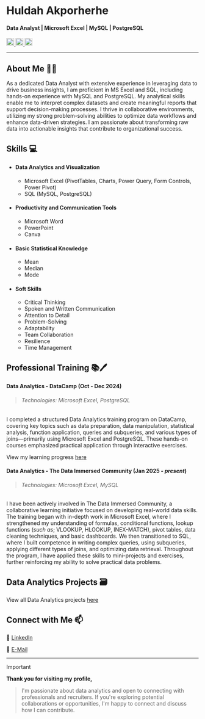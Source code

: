 # Huldah Akporherhe
#### Data Analyst | Microsoft Excel | MySQL | PostgreSQL
<div align="left">
  <a href="mailto:akporherhehuldah@gmail.com" target="_blank">
    <img src="https://img.shields.io/static/v1?message=Email&logo=gmail&label=Gmail&color=202020&logoColor=white&labelColor=D14836&style=for-the-badge" height="20" alt="gmail logo"  />
  </a>
  <a href="http://linkedin.com/in/huldah-akporherhe" target="_blank">
    <img src="https://img.shields.io/static/v1?message=Connect&logo=linkedin&label=LinkedIn&color=202020&logoColor=white&labelColor=0077B5&style=for-the-badge" height="20" alt="linkedin logo"  />
  </a>
  <a href="https://medium.com/@akporherhehuldah" target="_blank">
    <img src="https://img.shields.io/static/v1?message=Follow&logo=medium&label=Medium&color=202020&logoColor=white&labelColor=12100E&style=for-the-badge" height="20" alt="medium logo"  />
  </a>
 </div>

<!--
> <div align="left">
>  <a href="mailto:akporherhehuldah@gmail.com" target="_blank">
>    <img src="https://img.shields.io/static/v1?message=Email&logo=gmail&label=Gmail&color=202020&logoColor=white&labelColor=D14836&style=for-the-badge" height="20" alt="gmail logo"  />
>  </a>
>  <a href="http://linkedin.com/in/huldah-akporherhe" target="_blank">
>    <img src="https://img.shields.io/static/v1?message=Connect&logo=linkedin&label=LinkedIn&color=202020&logoColor=white&labelColor=0077B5&style=for-the-badge" height="20" alt="linkedin logo"  />
>  </a>
>  <a href="https://medium.com/@akporherhehuldah" target="_blank">
>    <img src="https://img.shields.io/static/v1?message=Follow&logo=medium&label=Medium&color=202020&logoColor=white&labelColor=12100E&style=for-the-badge" height="20" alt="medium logo"  />
>  </a>
> </div> -->
_____
<!--

<div align="left">
  <a href="mailto:akporherhehuldah@gmail.com" target="_blank">
    <img src="https://img.shields.io/static/v1?message=Gmail&logo=gmail&label=&color=D14836&logoColor=white&labelColor=&style=for-the-badge" height="20" alt="gmail logo"  />
  </a>
  <a href="http://linkedin.com/in/huldah-akporherhe" target="_blank">
    <img src="https://img.shields.io/static/v1?message=LinkedIn&logo=linkedin&label=&color=0077B5&logoColor=white&labelColor=&style=for-the-badge" height="20" alt="linkedin logo"  />
  </a>
  <a href="https://medium.com/@akporherhehuldah" target="_blank">
    <img src="https://img.shields.io/static/v1?message=Medium&logo=medium&label=&color=12100E&logoColor=white&labelColor=&style=for-the-badge" height="20" alt="medium logo"  />
  </a>
</div>
-->

## About Me :woman_technologist:
As a dedicated Data Analyst with extensive experience in leveraging data to drive business insights, I am proficient in MS Excel and SQL, including hands-on experience with MySQL and PostgreSQL. My analytical skills enable me to interpret complex datasets and create meaningful reports that support decision-making processes. I thrive in collaborative environments, utilizing my strong problem-solving abilities to optimize data workflows and enhance data-driven strategies. I am passionate about transforming raw data into actionable insights that contribute to organizational success. 

## Skills :computer:
- #### Data Analytics and Visualization
  - Microsoft Excel (PivotTables, Charts, Power Query, Form Controls, Power Pivot)
  - SQL (MySQL, PostgreSQL)
- #### Productivity and Communication Tools
  - Microsoft Word 
  - PowerPoint
  - Canva
- #### Basic Statistical Knowledge
  - Mean
  - Median
  - Mode
- #### Soft Skills
  - Critical Thinking
  - Spoken and Written Communication
  - Attention to Detail
  - Problem-Solving
  - Adaptability
  - Team Collaboration
  - Resilience
  - Time Management

## Professional Training :books::pen:
#### Data Analytics - DataCamp (Oct - Dec 2024)
> ###### Technologies: Microsoft Excel, PostgreSQL

I completed a structured Data Analytics training program on DataCamp, covering key topics such as data preparation, data manipulation, statistical analysis, function application, queries and subqueries, and various types of joins—primarily using Microsoft Excel and PostgreSQL. These hands-on courses emphasized practical application through interactive exercises.

View my learning progress [here](https://github.com/huldanalyst/Images/commit/efc07b15fe366bab5c21d6338220f8107ea4b40a)

#### Data Analytics - The Data Immersed Community (Jan 2025 _- present_)
> ###### Technologies: Microsoft Excel, MySQL

I have been actively involved in The Data Immersed Community, a collaborative learning initiative focused on developing real-world data skills. The training began with in-depth work in Microsoft Excel, where I strengthened my understanding of formulas, conditional functions, lookup functions (_such as_; VLOOKUP, HLOOKUP, INEX-MATCH), pivot tables, data cleaning techniques, and basic dashboards. We then transitioned to SQL, where I built competence in writing complex queries, using subqueries, applying different types of joins, and optimizing data retrieval. Throughout the program, I have applied these skills to mini-projects and exercises, further reinforcing my ability to solve practical data problems.

## Data Analytics Projects :card_file_box:	
View all Data Analytics projects [here](https://github.com/huldanalyst/Data-Analytics-Projects/blob/main/README.md#data-analytics-projects)

## Connect with Me :mailbox:
:link: [LinkedIn](http://linkedin.com/in/huldah-akporherhe)

:email: [E-Mail](mailto:akporherhehuldah@gmail.com)
______
> [!IMPORTANT]  
> **Thank you for visiting my profile,**  

> I'm passionate about data analytics and open to connecting with professionals and recruiters. If you're exploring potential collaborations or opportunities, I'm happy to connect and discuss how I can contribute.



<!--
**huldanalyst/huldanalyst** is a ✨ _special_ ✨ repository because its `README.md` (this file) appears on your GitHub profile.

Here are some ideas to get you started:

- 🔭 I’m currently working on ...
- 🌱 I’m currently learning ...
- 👯 I’m looking to collaborate on ...
- 🤔 I’m looking for help with ...
- 💬 Ask me about ...
- 📫 How to reach me: ...
- 😄 Pronouns: ...
- ⚡ Fun fact: ...
-->

